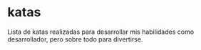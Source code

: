 # katas
Lista de katas realizadas para desarrollar mis habilidades como desarrollador, pero sobre todo para divertirse.